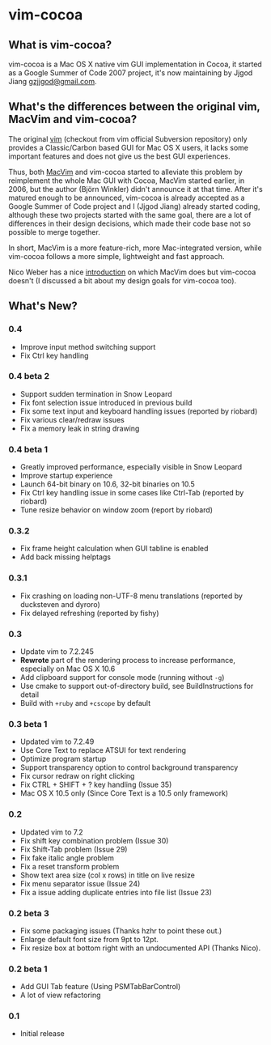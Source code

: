 vim-cocoa
=========

What is vim-cocoa?
------------------

vim-cocoa is a Mac OS X native vim GUI implementation in Cocoa, it started
as a Google Summer of Code 2007 project, it's now maintaining by Jjgod Jiang
<gzjjgod@gmail.com>.

What's the differences between the original vim, MacVim and vim-cocoa?
----------------------------------------------------------------------

The original [vim](http://www.vim.org) (checkout from vim official Subversion
repository) only provides a Classic/Carbon based GUI for Mac OS X users, it
lacks some important features and does not give us the best GUI experiences.

Thus, both [MacVim](http://code.google.com/p/MacVim) and vim-cocoa started
to alleviate this problem by reimplement the whole Mac GUI with Cocoa,
MacVim started earlier, in 2006, but the author (Björn Winkler) didn't
announce it at that time. After it's matured enough to be announced, vim-cocoa
is already accepted as a Google Summer of Code project and I (Jjgod Jiang)
already started coding, although these two projects started with the same
goal, there are a lot of differences in their design decisions, which made
their code base not so possible to merge together.

In short, MacVim is a more feature-rich, more Mac-integrated version, while
vim-cocoa follows a more simple, lightweight and fast approach.

Nico Weber has a nice
[introduction](http://groups.google.com/group/vim_mac/browse_thread/thread/c16868aa7dcad59b)
on which MacVim does but vim-cocoa doesn't (I discussed a bit about my design
goals for vim-cocoa too).

What's New?
-----------

### 0.4

* Improve input method switching support
* Fix Ctrl key handling

### 0.4 beta 2

* Support sudden termination in Snow Leopard
* Fix font selection issue introduced in previous build
* Fix some text input and keyboard handling issues (reported by riobard)
* Fix various clear/redraw issues
* Fix a memory leak in string drawing

### 0.4 beta 1

* Greatly improved performance, especially visible in Snow Leopard
* Improve startup experience
* Launch 64-bit binary on 10.6, 32-bit binaries on 10.5
* Fix Ctrl key handling issue in some cases like Ctrl-Tab (reported by riobard)
* Tune resize behavior on window zoom (report by riobard)

### 0.3.2

* Fix frame height calculation when GUI tabline is enabled
* Add back missing helptags

### 0.3.1

* Fix crashing on loading non-UTF-8 menu translations (reported by ducksteven and dyroro)
* Fix delayed refreshing (reported by fishy)

### 0.3

* Update vim to 7.2.245
* **Rewrote** part of the rendering process to increase performance, especially on Mac OS X 10.6
* Add clipboard support for console mode (running without `-g`)
* Use cmake to support out-of-directory build, see BuildInstructions for detail
* Build with `+ruby` and `+cscope` by default

### 0.3 beta 1

* Updated vim to 7.2.49
* Use Core Text to replace ATSUI for text rendering
* Optimize program startup
* Support transparency option to control background transparency
* Fix cursor redraw on right clicking
* Fix CTRL + SHIFT + ? key handling (Issue 35)
* Mac OS X 10.5 only (Since Core Text is a 10.5 only framework)

### 0.2

* Updated vim to 7.2
* Fix shift key combination problem (Issue 30)
* Fix Shift-Tab problem (Issue 29)
* Fix fake italic angle problem
* Fix a reset transform problem
* Show text area size (col x rows) in title on live resize
* Fix menu separator issue (Issue 24)
* Fix a issue adding duplicate entries into file list (Issue 23)

### 0.2 beta 3

* Fix some packaging issues (Thanks hzhr to point these out.)
* Enlarge default font size from 9pt to 12pt.
* Fix resize box at bottom right with an undocumented API (Thanks Nico).

### 0.2 beta 1

* Add GUI Tab feature (Using PSMTabBarControl)
* A lot of view refactoring

### 0.1

* Initial release
